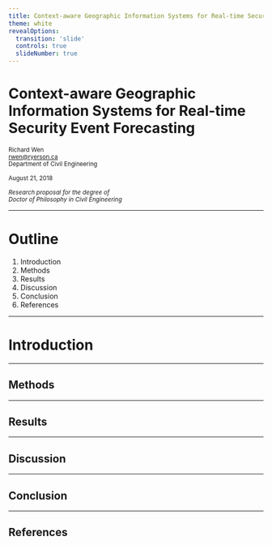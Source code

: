 ```yaml
---
title: Context-aware Geographic Information Systems for Real-time Security Event Forecasting
theme: white
revealOptions:
  transition: 'slide'
  controls: true
  slideNumber: true
---
```


# Context-aware Geographic Information Systems for Real-time Security Event Forecasting

<small>Richard Wen</small>  
<small>rwen@ryerson.ca</small>  
<small>Department of Civil Engineering</small>  
  
<small>August 21, 2018</small>
  
<small>*Research proposal for the degree of<br>Doctor of Philosophy in Civil Engineering*</small>  

---

# Outline

1. Introduction
2. Methods
3. Results
4. Discussion
5. Conclusion
6. References

---

# Introduction

---

## Methods

---

## Results

---

## Discussion

---

## Conclusion

---

## References
